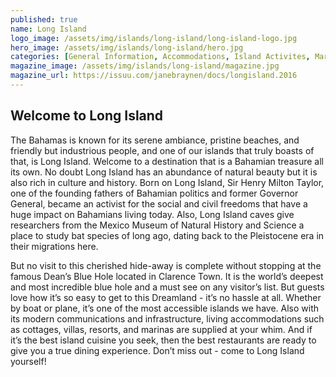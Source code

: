 ```yaml
---
published: true
name: Long Island
logo_image: /assets/img/islands/long-island/long-island-logo.jpg
hero_image: /assets/img/islands/long-island/hero.jpg
categories: [General Information, Accommodations, Island Activites, Marinas, Real Estate]
magazine_image: /assets/img/islands/long-island/magazine.jpg
magazine_url: https://issuu.com/janebraynen/docs/longisland.2016
---
```


## Welcome to Long Island

The Bahamas is known for its serene ambiance, pristine beaches, and friendly but industrious people, and one of our islands that truly boasts of that, is Long Island. Welcome to a destination that is a Bahamian treasure all its own. No doubt Long Island has an abundance of natural beauty but it is also rich in culture and history. Born on Long Island, Sir Henry Milton Taylor, one of the founding fathers of Bahamian politics and former Governor General, became an activist for the social and civil freedoms that have a huge impact on Bahamians living today. Also, Long Island caves give researchers from the Mexico Museum of Natural History and Science a place to study bat species of long ago, dating back to the Pleistocene era in their migrations here.

But no visit to this cherished hide-away is complete without stopping at the famous Dean’s Blue Hole located in Clarence Town. It is the world’s deepest and most incredible blue hole and a must see on any visitor’s list. But guests love how it’s so easy to get to this Dreamland - it’s no hassle at all. Whether by boat or plane, it’s one of the most accessible islands we have. Also with its modern communications and infrastructure, living accommodations such as cottages, villas, resorts, and marinas are supplied at your whim. And if it’s the best island cuisine you seek, then the best restaurants are ready to give you a true dining experience. Don’t miss out - come to Long Island yourself!